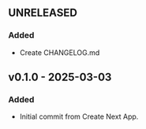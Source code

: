 ## UNRELEASED

### Added

- Create CHANGELOG.md

## v0.1.0 - 2025-03-03

### Added

- Initial commit from Create Next App.